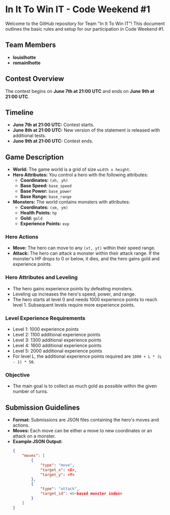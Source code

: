 # In It To Win IT - Code Weekend #1

Welcome to the GitHub repository for Team "In It To Win IT"! This document outlines the basic rules and setup for our participation in Code Weekend #1.

## Team Members
- **louislhotte**
- **romainlhotte**

## Contest Overview
The contest begins on **June 7th at 21:00 UTC** and ends on **June 9th at 21:00 UTC**.

## Timeline
- **June 7th at 21:00 UTC:** Contest starts.
- **June 8th at 21:00 UTC:** New version of the statement is released with additional tests.
- **June 9th at 21:00 UTC:** Contest ends.

## Game Description
- **World:** The game world is a grid of size `width x height`.
- **Hero Attributes:** You control a hero with the following attributes:
  - **Coordinates:** `(xh, yh)`
  - **Base Speed:** `base_speed`
  - **Base Power:** `base_power`
  - **Base Range:** `base_range`
- **Monsters:** The world contains monsters with attributes:
  - **Coordinates:** `(xm, ym)`
  - **Health Points:** `hp`
  - **Gold:** `gold`
  - **Experience Points:** `exp`

### Hero Actions
- **Move:** The hero can move to any `(xt, yt)` within their speed range.
- **Attack:** The hero can attack a monster within their attack range. If the monster's HP drops to 0 or below, it dies, and the hero gains gold and experience points.

### Hero Attributes and Leveling
- The hero gains experience points by defeating monsters.
- Leveling up increases the hero's speed, power, and range.
- The hero starts at level 0 and needs 1000 experience points to reach level 1. Subsequent levels require more experience points.

### Level Experience Requirements
- Level 1: 1000 experience points
- Level 2: 1100 additional experience points
- Level 3: 1300 additional experience points
- Level 4: 1600 additional experience points
- Level 5: 2000 additional experience points
- For level L, the additional experience points required are `1000 + L * (L - 1) * 50`.

### Objective
- The main goal is to collect as much gold as possible within the given number of turns.

## Submission Guidelines
- **Format:** Submissions are JSON files containing the hero's moves and actions.
- **Moves:** Each move can be either a move to new coordinates or an attack on a monster.
- **Example JSON Output:**
  ```json
  {
      "moves": [
          {
              "type": "move",
              "target_x": <X>,
              "target_y": <Y>
          },
          {
              "type": "attack",
              "target_id": <0-based monster index>
          }
      ]
  }
